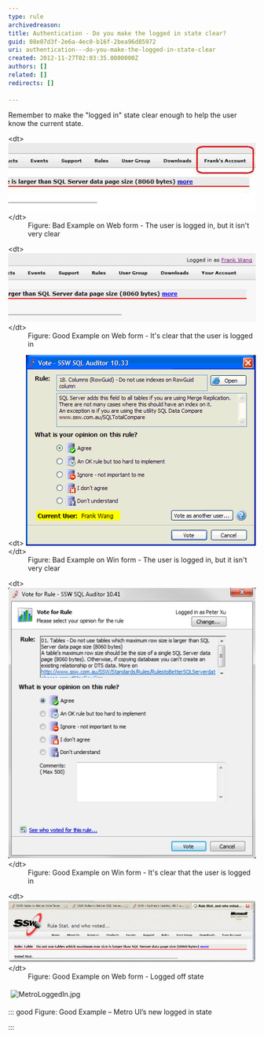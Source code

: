 ```yaml
---
type: rule
archivedreason: 
title: Authentication - Do you make the logged in state clear?
guid: 08e07d3f-2e6a-4ec0-b16f-2bea96d85972
uri: authentication---do-you-make-the-logged-in-state-clear
created: 2012-11-27T02:03:35.0000000Z
authors: []
related: []
redirects: []

---
```


Remember to make the "logged in" state clear enough to help the user know the current state.

<!--endintro-->
<dl class="badImage">&lt;dt&gt; 
      <img alt="sample of logged in page" src="../../assets/weblogin_bad.gif"> 
   &lt;/dt&gt;<dd>Figure: Bad Example on Web form - The user is logged in, but it isn't very clear</dd></dl><dl class="goodImage">&lt;dt&gt; 
      <img alt="sample of logged in page" src="../../assets/weblogin_good.gif"> 
   &lt;/dt&gt;<dd>Figure: Good Example on Web form - It's clear that the user is logged in</dd></dl><dl class="badImage">&lt;dt&gt; 
      <img alt="sample of logged in form" src="../../assets/winlogin_bad.gif"> 
   &lt;/dt&gt;<dd>Figure: Bad Example on Win form - The user is logged in, but it isn't very clear</dd></dl><dl class="goodImage">&lt;dt&gt; 
      <img alt="sample of logged in form" src="../../assets/BetterInterface_sqlAuditorLogin.jpg"> 
   &lt;/dt&gt;<dd>Figure: Good Example on Win form - It's clear that the user is logged in</dd></dl><dl class="goodImage">&lt;dt&gt; 
      <img alt="sample of logged off page" src="../../assets/weblogoff.gif"> 
   &lt;/dt&gt;<dd>Figure: Good Example on Web form - Logged off state</dd></dl><dl class="ssw15-rteElement-ImageArea">   <img src="MetroLoggedIn.jpg" alt="MetroLoggedIn.jpg" style="margin:5px;"></dl>

::: good
Figure: Good Example – Metro UI’s new logged in state     

:::
